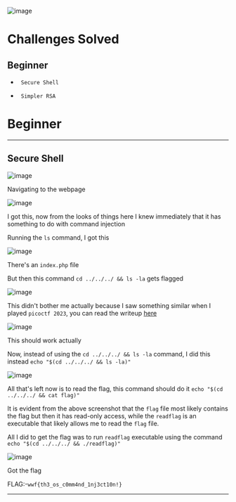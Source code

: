 ![image](https://github.com/user-attachments/assets/fdb27919-3ef8-4661-82ac-368ea73d0e41)

# Challenges Solved
## Beginner
-      Secure Shell
-      Simpler RSA


# Beginner
<hr>

## Secure Shell

![image](https://github.com/user-attachments/assets/d4d99342-4666-4db5-bee8-bc4f1c2828cc)

Navigating to the webpage

![image](https://github.com/user-attachments/assets/9750472d-b36c-42df-8297-537ccf48424e)

I got this, now from the looks of things here I knew immediately that it has something to do with command injection

Running the `ls` command, I got this

![image](https://github.com/user-attachments/assets/a7688e55-0511-4591-a304-7ce67bd598a2)

There's an `index.php` file

But then this command `cd ../../../ && ls -la` gets flagged

![image](https://github.com/user-attachments/assets/8ae8addb-373d-4572-8a90-ec67fc8735f6)

This didn't bother me actually because I saw something similar when I played `picoctf 2023`, you can read the writeup [here](https://github.com/BlackAnon22/BlackAnon22.github.io/blob/main/posts/CTF%20Competitions/picoCTF_2023.md)

![image](https://github.com/user-attachments/assets/1ee40418-34f7-43b5-8bb4-fa3cf7ef9842)

This should work actually

Now, instead of using the `cd ../../../ && ls -la` command, I did this instead `echo "$(cd ../../../ && ls -la)"`

![image](https://github.com/user-attachments/assets/fb51142f-94cf-44c7-b1c9-5d1cfdb3ea6b)

All that's left now is to read the flag, this command should do it `echo "$(cd ../../../ && cat flag)"`

It is evident from the above screenshot that the `flag` file most likely contains the flag but then it has read-only access, while the `readflag` is an executable that likely allows me to read the `flag` file.

All I did to get the flag was to run `readflag` executable using the command `echo "$(cd ../../../ && ./readflag)"`

![image](https://github.com/user-attachments/assets/5bb269f8-9f28-488a-b7f7-13e6a0b6b735)

Got the flag

FLAG:-```wwf{th3_os_c0mm4nd_1nj3ct10n!}```

--------------------------


























